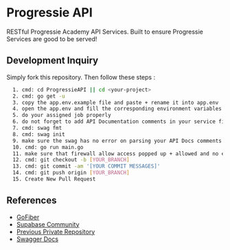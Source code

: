 # Progressie API

RESTful Progressie Academy API Services. Built to ensure Progressie Services are good to be served!

## Development Inquiry

Simply fork this repository. Then follow these steps :

```bash
  1. cmd: cd ProgressieAPI || cd <your-project>
  2. cmd: go get -u
  3. copy the app.env.example file and paste + rename it into app.env
  4. open the app.env and fill the corresponding environment variables (the values will be shared only among owners)
  5. do your assigned job properly
  6. do not forget to add API Documentation comments in your service file (example: services/auth/index.go)
  7. cmd: swag fmt
  8. cmd: swag init
  9. make sure the swag has no error on parsing your API Docs comments (if error, pls check Swagger Docs in References section for fix)
  10. cmd: go run main.go
  11. make sure that firewall allow access popped up + allowed and no errors/conflicts (bugs are tolerated, but beware).
  12. cmd: git checkout -b [YOUR_BRANCH]
  13. cmd: git commit -am '[YOUR COMMIT MESSAGES]'
  14. cmd: git push origin [YOUR_BRANCH]
  15. Create New Pull Request
```

## References

- [GoFiber](https://docs.gofiber.io/next/)
- [Supabase Community](https://github.com/supabase-community)
- [Previous Private Repository](https://github.com/krisnaganesha1609/smapurv1_api)
- [Swagger Docs](https://github.com/swaggo/swag?tab=readme-ov-file#declarative-comments-format)
